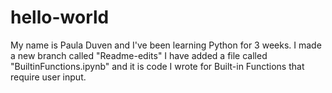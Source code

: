 # hello-world
My name is Paula Duven and I've been learning Python for 3 weeks.
I made a new branch called "Readme-edits"
I have added a file called "BuiltinFunctions.ipynb" and it is code I wrote for Built-in Functions that require user input.
